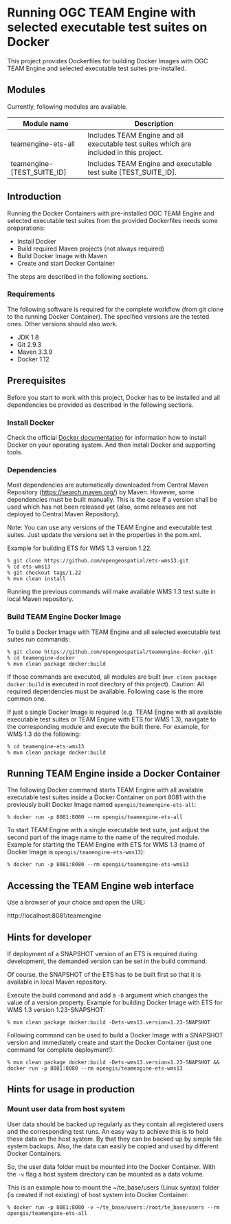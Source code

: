 # Running OGC TEAM Engine with selected executable test suites on Docker

This project provides Dockerfiles for building Docker Images with OGC TEAM Engine and selected executable test suites pre-installed.

## Modules

Currently, following modules are available.

| Module name | Description |
| --- | --- |
| teamengine-ets-all | Includes TEAM Engine and all executable test suites which are included in this project. |
| teamengine-[TEST_SUITE_ID] | Includes TEAM Engine and executable test suite [TEST_SUITE_ID]. |

## Introduction

Running the Docker Containers with pre-installed OGC TEAM Engine and selected executable test suites from the provided Dockerfiles needs some preparations:

 * Install Docker
 * Build required Maven projects (not always required)
 * Build Docker Image with Maven
 * Create and start Docker Container

The steps are described in the following sections.

### Requirements

The following software is required for the complete workflow (from git clone to the running Docker Container). The specified versions are the tested ones. Other versions should also work.

 * JDK 1.8
 * Git 2.9.3
 * Maven 3.3.9
 * Docker 1.12

## Prerequisites

Before you start to work with this project, Docker has to be installed and all dependencies be provided as described in the following sections.

### Install Docker

Check the official [Docker documentation](https://docs.docker.com/engine/) for information how to install Docker on your operating system. And then install Docker and supporting tools.

### Dependencies

Most dependencies are automatically downloaded from Central Maven Repository (https://search.maven.org/) by Maven.
However, some dependencies must be built manually.
This is the case if a version shall be used which has not been released yet (also, some releases are not deployed to Central Maven Repository).

Note: You can use any versions of the TEAM Engine and executable test suites.
Just update the versions set in the properties in the pom.xml.

Example for building ETS for WMS 1.3 version 1.22.

    % git clone https://github.com/opengeospatial/ets-wms13.git
    % cd ets-wms13
    % git checkout tags/1.22
    % mvn clean install

Running the previous commands will make available WMS 1.3 test suite in local Maven repository.

### Build TEAM Engine Docker Image

To build a Docker Image with TEAM Engine and all selected executable test suites run commands:

    % git clone https://github.com/opengeospatial/teamengine-docker.git
    % cd teamengine-docker 
    % mvn clean package docker:build

If those commands are executed, all modules are built (```mvn clean package docker:build``` is executed in root directory of this project).
Caution: All required dependencies must be available.
Following case is the more common one.

If just a single Docker Image is required (e.g. TEAM Engine with all available executable test suites or TEAM Engine with ETS for WMS 1.3), navigate to the corresponding module and execute the built there.
For example, for WMS 1.3 do the following:

    % cd teamengine-ets-wms13
    % mvn clean package docker:build

## Running TEAM Engine inside a Docker Container

The following Docker command starts TEAM Engine with all available executable test suites inside a Docker Container on port 8081 with the previously built Docker Image named ```opengis/teamengine-ets-all```:

    % docker run -p 8081:8080 --rm opengis/teamengine-ets-all
    
To start TEAM Engine with a single executable test suite, just adjust the second part of the image name to the name of the required module.
Example for starting the TEAM Engine with ETS for WMS 1.3 (name of Docker Image is ```opengis/teamengine-ets-wms13```):

    % docker run -p 8081:8080 --rm opengis/teamengine-ets-wms13

## Accessing the TEAM Engine web interface

Use a browser of your choice and open the URL:

http://localhost:8081/teamengine

## Hints for developer

If deployment of a SNAPSHOT version of an ETS is required during development, the demanded version can be set in the build command.

Of course, the SNAPSHOT of the ETS has to be built first so that it is available in local Maven repository.

Execute the build command and add a ```-D``` argument which changes the value of a version property.
Example for building Docker Image with ETS for WMS 1.3 version 1.23-SNAPSHOT:

    % mvn clean package docker:build -Dets-wms13.version=1.23-SNAPSHOT

Following command can be used to build a Docker Image with a SNAPSHOT version and immediately create and start the Docker Container (just one command for complete deployment!):

    % mvn clean package docker:build -Dets-wms13.version=1.23-SNAPSHOT && docker run -p 8081:8080 --rm opengis/teamengine-ets-wms13

## Hints for usage in production

### Mount user data from host system

User data should be backed up regularly as they contain all registered users and the corresponding test runs.
An easy way to achieve this is to hold these data on the host system. By that they can be backed up by simple file system backups. Also, the data can easily be copied and used by different Docker Containers.

So, the user data folder must be mounted into the Docker Container.
With the ```-v``` flag a host system directory can be mounted as a data volume.

This is an example how to mount the ~/te_base/users (Linux syntax) folder (is created if not existing) of host system into Docker Container:

    % docker run -p 8081:8080 -v ~/te_base/users:/root/te_base/users --rm opengis/teamengine-ets-all

